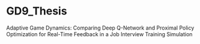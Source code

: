 # GD9_Thesis
Adaptive Game Dynamics: Comparing Deep Q-Network and Proximal Policy Optimization for Real-Time Feedback in a Job Interview Training  Simulation

